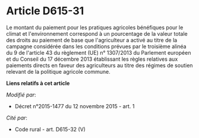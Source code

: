# Article D615-31

Le montant du paiement pour les pratiques agricoles bénéfiques pour le climat et l'environnement correspond à un pourcentage
de la valeur totale des droits au paiement de base que l'agriculteur a activé au titre de la campagne considérée dans les
conditions prévues par le troisième alinéa du 9 de l'article 43 du règlement (UE) n° 1307/2013 du Parlement européen et du
Conseil du 17 décembre 2013 établissant les règles relatives aux paiements directs en faveur des agriculteurs au titre des
régimes de soutien relevant de la politique agricole commune.

**Liens relatifs à cet article**

_Modifié par_:

  - Décret n°2015-1477 du 12 novembre 2015 - art. 1

_Cité par_:

  - Code rural - art. D615-32 (V)
